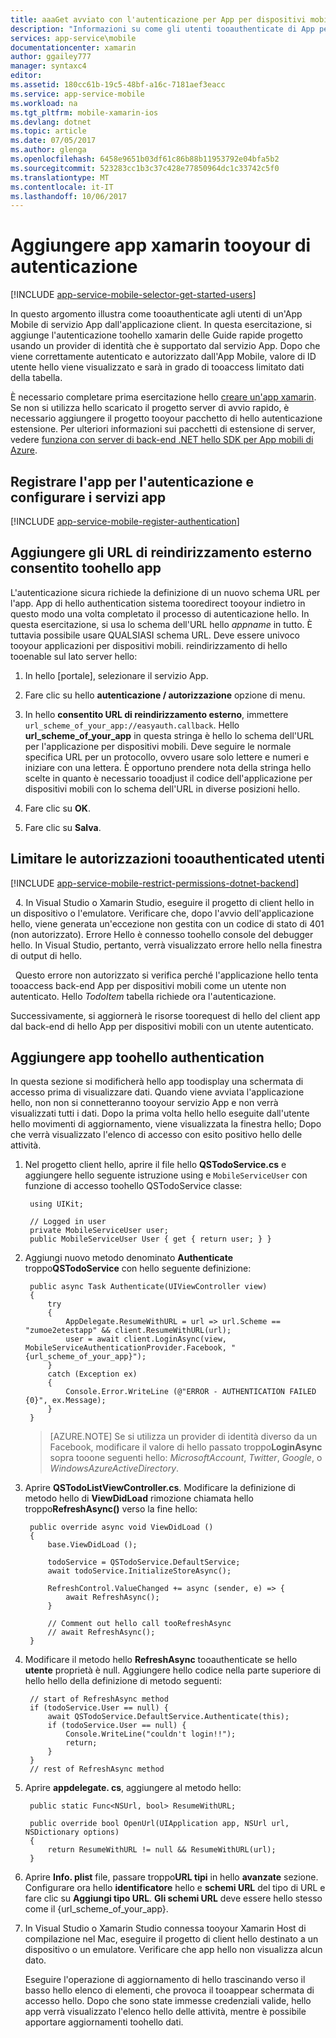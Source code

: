 ```yaml
---
title: aaaGet avviato con l'autenticazione per App per dispositivi mobili in Xamarin iOS
description: "Informazioni su come gli utenti tooauthenticate di App per dispositivi mobili toouse dell'app Xamarin iOS tramite un'ampia varietà di provider di identità, tra cui Azure ad, Google, Facebook, Twitter e Microsoft."
services: app-service\mobile
documentationcenter: xamarin
author: ggailey777
manager: syntaxc4
editor: 
ms.assetid: 180cc61b-19c5-48bf-a16c-7181aef3eacc
ms.service: app-service-mobile
ms.workload: na
ms.tgt_pltfrm: mobile-xamarin-ios
ms.devlang: dotnet
ms.topic: article
ms.date: 07/05/2017
ms.author: glenga
ms.openlocfilehash: 6458e9651b03df61c86b88b11953792e04bfa5b2
ms.sourcegitcommit: 523283cc1b3c37c428e77850964dc1c33742c5f0
ms.translationtype: MT
ms.contentlocale: it-IT
ms.lasthandoff: 10/06/2017
---
```

# <a name="add-authentication-tooyour-xamarinios-app"></a>Aggiungere app xamarin tooyour di autenticazione
[!INCLUDE [app-service-mobile-selector-get-started-users](../../includes/app-service-mobile-selector-get-started-users.md)]

In questo argomento illustra come tooauthenticate agli utenti di un'App Mobile di servizio App dall'applicazione client. In questa esercitazione, si aggiunge l'autenticazione toohello xamarin delle Guide rapide progetto usando un provider di identità che è supportato dal servizio App. Dopo che viene correttamente autenticato e autorizzato dall'App Mobile, valore di ID utente hello viene visualizzato e sarà in grado di tooaccess limitato dati della tabella.

È necessario completare prima esercitazione hello [creare un'app xamarin]. Se non si utilizza hello scaricato il progetto server di avvio rapido, è necessario aggiungere il progetto tooyour pacchetto di hello autenticazione estensione. Per ulteriori informazioni sui pacchetti di estensione di server, vedere [funziona con server di back-end .NET hello SDK per App mobili di Azure](app-service-mobile-dotnet-backend-how-to-use-server-sdk.md).

## <a name="register-your-app-for-authentication-and-configure-app-services"></a>Registrare l'app per l'autenticazione e configurare i servizi app
[!INCLUDE [app-service-mobile-register-authentication](../../includes/app-service-mobile-register-authentication.md)]

## <a name="add-your-app-toohello-allowed-external-redirect-urls"></a>Aggiungere gli URL di reindirizzamento esterno consentito toohello app

L'autenticazione sicura richiede la definizione di un nuovo schema URL per l'app. App di hello authentication sistema tooredirect tooyour indietro in questo modo una volta completato il processo di autenticazione hello. In questa esercitazione, si usa lo schema dell'URL hello _appname_ in tutto. È tuttavia possibile usare QUALSIASI schema URL. Deve essere univoco tooyour applicazioni per dispositivi mobili. reindirizzamento di hello tooenable sul lato server hello:

1. In hello [portale], selezionare il servizio App.

2. Fare clic su hello **autenticazione / autorizzazione** opzione di menu.

3. In hello **consentito URL di reindirizzamento esterno**, immettere `url_scheme_of_your_app://easyauth.callback`.  Hello **url_scheme_of_your_app** in questa stringa è hello lo schema dell'URL per l'applicazione per dispositivi mobili.  Deve seguire le normale specifica URL per un protocollo, ovvero usare solo lettere e numeri e iniziare con una lettera.  È opportuno prendere nota della stringa hello scelte in quanto è necessario tooadjust il codice dell'applicazione per dispositivi mobili con lo schema dell'URL in diverse posizioni hello.

4. Fare clic su **OK**.

5. Fare clic su **Salva**.

## <a name="restrict-permissions-tooauthenticated-users"></a>Limitare le autorizzazioni tooauthenticated utenti
[!INCLUDE [app-service-mobile-restrict-permissions-dotnet-backend](../../includes/app-service-mobile-restrict-permissions-dotnet-backend.md)]

&nbsp;&nbsp;4. In Visual Studio o Xamarin Studio, eseguire il progetto di client hello in un dispositivo o l'emulatore. Verificare che, dopo l'avvio dell'applicazione hello, viene generata un'eccezione non gestita con un codice di stato di 401 (non autorizzato). Errore Hello è connesso toohello console del debugger hello. In Visual Studio, pertanto, verrà visualizzato errore hello nella finestra di output di hello.

&nbsp;&nbsp;Questo errore non autorizzato si verifica perché l'applicazione hello tenta tooaccess back-end App per dispositivi mobili come un utente non autenticato. Hello *TodoItem* tabella richiede ora l'autenticazione.

Successivamente, si aggiornerà le risorse toorequest di hello del client app dal back-end di hello App per dispositivi mobili con un utente autenticato.

## <a name="add-authentication-toohello-app"></a>Aggiungere app toohello authentication
In questa sezione si modificherà hello app toodisplay una schermata di accesso prima di visualizzare dati. Quando viene avviata l'applicazione hello, non non si connetteranno tooyour servizio App e non verrà visualizzati tutti i dati. Dopo la prima volta hello hello eseguite dall'utente hello movimenti di aggiornamento, viene visualizzata la finestra hello; Dopo che verrà visualizzato l'elenco di accesso con esito positivo hello delle attività.

1. Nel progetto client hello, aprire il file hello **QSTodoService.cs** e aggiungere hello seguente istruzione using e `MobileServiceUser` con funzione di accesso toohello QSTodoService classe:
 
        using UIKit;
       
        // Logged in user
        private MobileServiceUser user;
        public MobileServiceUser User { get { return user; } }
2. Aggiungi nuovo metodo denominato **Authenticate** troppo**QSTodoService** con hello seguente definizione:

        public async Task Authenticate(UIViewController view)
        {
            try
            {
                AppDelegate.ResumeWithURL = url => url.Scheme == "zumoe2etestapp" && client.ResumeWithURL(url);
                user = await client.LoginAsync(view, MobileServiceAuthenticationProvider.Facebook, "{url_scheme_of_your_app}");
            }
            catch (Exception ex)
            {
                Console.Error.WriteLine (@"ERROR - AUTHENTICATION FAILED {0}", ex.Message);
            }
        }

    >[AZURE.NOTE] Se si utilizza un provider di identità diverso da un Facebook, modificare il valore di hello passato troppo**LoginAsync** sopra tooone seguenti hello: _MicrosoftAccount_, _Twitter_, _Google_, o _WindowsAzureActiveDirectory_.

3. Aprire **QSTodoListViewController.cs**. Modificare la definizione di metodo hello di **ViewDidLoad** rimozione chiamata hello troppo**RefreshAsync()** verso la fine hello:
   
        public override async void ViewDidLoad ()
        {
            base.ViewDidLoad ();
   
            todoService = QSTodoService.DefaultService;
            await todoService.InitializeStoreAsync();
   
            RefreshControl.ValueChanged += async (sender, e) => {
                await RefreshAsync();
            }
   
            // Comment out hello call tooRefreshAsync
            // await RefreshAsync();
        }
4. Modificare il metodo hello **RefreshAsync** tooauthenticate se hello **utente** proprietà è null. Aggiungere hello codice nella parte superiore di hello hello della definizione di metodo seguenti:
   
        // start of RefreshAsync method
        if (todoService.User == null) {
            await QSTodoService.DefaultService.Authenticate(this);
            if (todoService.User == null) {
                Console.WriteLine("couldn't login!!");
                return;
            }
        }
        // rest of RefreshAsync method
5. Aprire **appdelegate. cs**, aggiungere al metodo hello:

        public static Func<NSUrl, bool> ResumeWithURL;

        public override bool OpenUrl(UIApplication app, NSUrl url, NSDictionary options)
        {
            return ResumeWithURL != null && ResumeWithURL(url);
        }
6. Aprire **Info. plist** file, passare troppo**URL tipi** in hello **avanzate** sezione. Configurare ora hello **identificatore** hello e **schemi URL** del tipo di URL e fare clic su **Aggiungi tipo URL**. **Gli schemi URL** deve essere hello stesso come il {url_scheme_of_your_app}.
7. In Visual Studio o Xamarin Studio connessa tooyour Xamarin Host di compilazione nel Mac, eseguire il progetto di client hello destinato a un dispositivo o un emulatore. Verificare che app hello non visualizza alcun dato.
   
    Eseguire l'operazione di aggiornamento di hello trascinando verso il basso hello elenco di elementi, che provoca il tooappear schermata di accesso hello. Dopo che sono state immesse credenziali valide, hello app verrà visualizzato l'elenco hello delle attività, mentre è possibile apportare aggiornamenti toohello dati.

<!-- URLs. -->
[Submit an app page]: http://go.microsoft.com/fwlink/p/?LinkID=266582
[My Applications]: http://go.microsoft.com/fwlink/p/?LinkId=262039
[creare un'app xamarin]: app-service-mobile-xamarin-ios-get-started.md